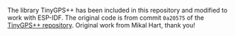 The library TinyGPS++ has been included in this repository and modified to work with ESP-IDF.
The original code is from commit `0a20575` of the [TinyGPS++ repository](https://github.com/mikalhart/TinyGPSPlus/tree/0a20575).
Original work from Mikal Hart, thank you!
